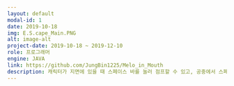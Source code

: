 ```yaml
---
layout: default
modal-id: 1
date: 2019-10-18
img: E.S.cape_Main.PNG
alt: image-alt
project-date: 2019-10-18 ~ 2019-12-10
role: 프로그래머
engine: JAVA
link: https://github.com/JungBin1225/Melo_in_Mouth
description: 캐릭터가 지면에 있을 때 스페이스 바를 눌러 점프할 수 있고, 공중에서 스페이스 바를 한번 더 눌러 더블 점프를 할 수 있다. 점프와 더블점프를 이용해 장애물을 피하며 도착지점까지 가는 것이 목표이다.
---
```

